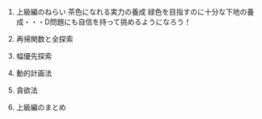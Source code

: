 1. 上級編のねらい
茶色になれる実力の養成
緑色を目指すのに十分な下地の養成・・・D問題にも自信を持って挑めるようになろう！


2. 再帰関数と全探索
 

3. 幅優先探索
    

4. 動的計画法


5. 貪欲法


6. 上級編のまとめ
    

